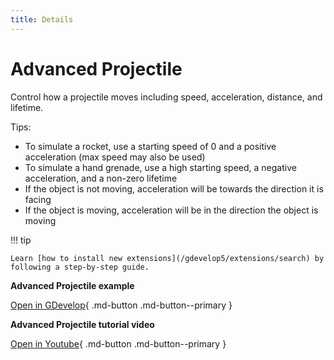 ```yaml
---
title: Details
---
```

# Advanced Projectile

Control how a projectile moves including speed, acceleration, distance, and lifetime.

Tips:

- To simulate a rocket, use a starting speed of 0 and a positive acceleration (max speed may also be used)
- To simulate a hand grenade, use a high starting speed, a negative acceleration, and a non-zero lifetime
- If the object is not moving, acceleration will be towards the direction it is facing
- If the object is moving, acceleration will be in the direction the object is moving

!!! tip

    Learn [how to install new extensions](/gdevelop5/extensions/search) by following a step-by-step guide.

**Advanced Projectile example**

[Open in GDevelop](https://editor.gdevelop.io/?project=example://advanced-projectile){ .md-button .md-button--primary }

**Advanced Projectile tutorial video**

[Open in Youtube](https://www.youtube.com/watch?v=5S0TG-Yf_b0){ .md-button .md-button--primary }